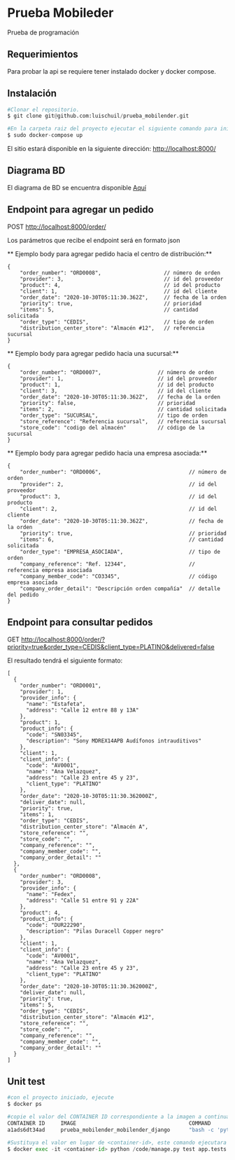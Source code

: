 # Prueba Mobileder
Prueba de programación
## Requerimientos
Para probar la api se requiere tener instalado docker y docker compose.

## Instalación
```python
#Clonar el repositorio.
$ git clone git@github.com:luischuil/prueba_mobilender.git

#En la carpeta raiz del proyecto ejecutar el siguiente comando para iniciar la api.
$ sudo docker-compose up
```
El sitio estará disponible en la siguiente dirección:
[http://localhost:8000/](http://localhost:8000/)

## Diagrama BD
El diagrama de BD se encuentra disponible [Aquí](https://github.com/luischuil/prueba_mobilender/blob/main/images/diagrama%20bd%20mobilender.png) 

## Endpoint para agregar un pedido
POST [http://localhost:8000/order/](http://localhost:8000/order/) 

Los parámetros que recibe el endpoint será en formato json

** Ejemplo body para agregar pedido hacia el centro de distribución:** 
```
{
	"order_number": "ORD0008",                    // número de orden
	"provider": 3,                                // id del proveedor
	"product": 4,                                 // id del producto
	"client": 1,                                  // id del cliente
	"order_date": "2020-10-30T05:11:30.362Z",     // fecha de la orden
	"priority": true,                             // prioridad
	"items": 5,                                   // cantidad solicitada
	"order_type": "CEDIS",                        // tipo de orden
	"distribution_center_store": "Almacén #12",   // referencia sucursal
}
```

** Ejemplo body para agregar pedido hacia una sucursal:** 
```
{
	"order_number": "ORD0007",                  // número de orden
	"provider": 1,                              // id del proveedor
	"product": 1,                               // id del producto
	"client": 3,                                // id del cliente
	"order_date": "2020-10-30T05:11:30.362Z",   // fecha de la orden
	"priority": false,                          // prioridad
	"items": 2,                                 // cantidad solicitada
	"order_type": "SUCURSAL",                   // tipo de orden
	"store_reference": "Referencia sucursal",   // referencia sucursal
	"store_code": "codigo del almacén"          // código de la sucursal
}
```

** Ejemplo body para agregar pedido hacia una empresa asociada:** 
```
{
	"order_number": "ORD0006",                            // número de orden
	"provider": 2,                                        // id del proveedor
	"product": 3,                                         // id del producto
	"client": 2,                                          // id del cliente
	"order_date": "2020-10-30T05:11:30.362Z",             // fecha de la orden
	"priority": true,                                     // prioridad
	"items": 6,                                           // cantidad solicitada
	"order_type": "EMPRESA_ASOCIADA",                     // tipo de orden
	"company_reference": "Ref. 12344",                    // referencia empresa asociada
	"company_member_code": "CO3345",                      // código empresa asociada
	"company_order_detail": "Descripción orden compañía"  // detalle del pedido
}
```
## Endpoint para consultar pedidos
GET [http://localhost:8000/order/?priority=true&order_type=CEDIS&client_type=PLATINO&delivered=false](http://localhost:8000/order/?priority=true&order_type=CEDIS&client_type=PLATINO&delivered=false) 

El resultado tendrá el siguiente formato:
```
[
  {
    "order_number": "ORD0001",
    "provider": 1,
    "provider_info": {
      "name": "Estafeta",
      "address": "Calle 12 entre 88 y 13A"
    },
    "product": 1,
    "product_info": {
      "code": "SN03345",
      "description": "Sony MDREX14APB Audífonos intrauditivos"
    },
    "client": 1,
    "client_info": {
      "code": "AV0001",
      "name": "Ana Velazquez",
      "address": "Calle 23 entre 45 y 23",
      "client_type": "PLATINO"
    },
    "order_date": "2020-10-30T05:11:30.362000Z",
    "deliver_date": null,
    "priority": true,
    "items": 1,
    "order_type": "CEDIS",
    "distribution_center_store": "Almacén A",
    "store_reference": "",
    "store_code": "",
    "company_reference": "",
    "company_member_code": "",
    "company_order_detail": ""
  },
  {
    "order_number": "ORD0008",
    "provider": 3,
    "provider_info": {
      "name": "Fedex",
      "address": "Calle 51 entre 91 y 22A"
    },
    "product": 4,
    "product_info": {
      "code": "DUR22290",
      "description": "Pilas Duracell Copper negro"
    },
    "client": 1,
    "client_info": {
      "code": "AV0001",
      "name": "Ana Velazquez",
      "address": "Calle 23 entre 45 y 23",
      "client_type": "PLATINO"
    },
    "order_date": "2020-10-30T05:11:30.362000Z",
    "deliver_date": null,
    "priority": true,
    "items": 5,
    "order_type": "CEDIS",
    "distribution_center_store": "Almacén #12",
    "store_reference": "",
    "store_code": "",
    "company_reference": "",
    "company_member_code": "",
    "company_order_detail": ""
  }
]
```

## Unit test
```python
#con el proyecto iniciado, ejecute
$ docker ps

#copie el valor del CONTAINER ID correspondiente a la imagen a continuación
CONTAINER ID     IMAGE                                    COMMAND
a1ads6dt34ad     prueba_mobilender_mobilender_django      "bash -c 'python man…"

#Sustituya el valor en lugar de <container-id>, este comando ejecutara las pruebas
$ docker exec -it <container-id> python /code/manage.py test app.tests
```